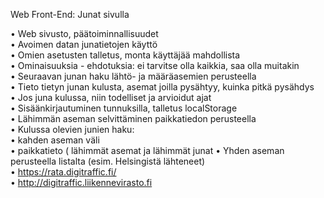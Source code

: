 Web Front-End: Junat sivulla  

• Web sivusto, päätoiminnallisuudet  
  • Avoimen datan junatietojen käyttö  
  • Omien asetusten talletus, monta käyttäjää mahdollista  
• Ominaisuuksia - ehdotuksia: ei tarvitse olla kaikkia, saa olla muitakin  
  • Seuraavan junan haku lähtö- ja määräasemien perusteella  
  • Tieto tietyn junan kulusta, asemat joilla pysähtyy, kuinka pitkä pysähdys  
    • Jos juna kulussa, niin todelliset ja arvioidut ajat  
  • Sisäänkirjautuminen tunnuksilla, talletus localStorage  
  • Lähimmän aseman selvittäminen paikkatiedon perusteella  
  • Kulussa olevien junien haku:  
    • kahden aseman väli  
    • paikkatieto ( lähimmät asemat ja lähimmät junat
    • Yhden aseman perusteella listalta (esim. Helsingistä lähteneet)  
• https://rata.digitraffic.fi/  
• http://digitraffic.liikennevirasto.fi  

